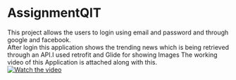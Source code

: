 # AssignmentQIT
This project allows the users to login using email and password and through google and facebook.<br />
After login this application shows the trending news which is being retrieved through an API.I used retrofit and Glide for showing Images
The working video of this Application is attached along with this.<br />
[![Watch the video](https://drive.google.com/file/d/1_MAzqqAkEsA229Y3tXRQKjmetLJI36bp/view?usp=sharing)](https://drive.google.com/file/d/1PZb-6NHxrvL-c9igzPNqD5RkIUycA3uN/view?usp=sharing)
